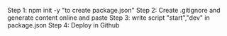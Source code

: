 Step 1: npm init -y "to create package.json"
Step 2: Create .gitignore and generate content online and paste
Step 3: write script "start","dev" in package.json
Step 4: Deploy in Github
